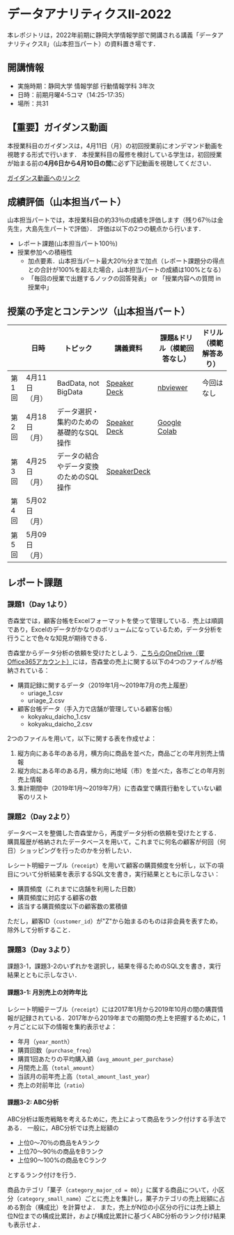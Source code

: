 # データアナリティクスII-2022
本レポジトリは，2022年前期に静岡大学情報学部で開講される講義「データアナリティクスII」（山本担当パート）の資料置き場です．


## 開講情報
* 実施時期：静岡大学 情報学部 行動情報学科 3年次
* 日時：前期月曜4-5コマ（14:25-17:35）
* 場所：共31


## 【重要】ガイダンス動画
本授業科目のガイダンスは，4月11日（月）の初回授業前にオンデマンド動画を視聴する形式で行います．
本授業科目の履修を検討している学生は，初回授業が始まる前の**4月6日から4月10日の間**に必ず下記動画を視聴してください．

[ガイダンス動画へのリンク](https://www.youtube.com/watch?v=gKUFHUq8bvo)


## 成績評価（山本担当パート）
山本担当パートでは，本授業科目の約33％の成績を評価します（残り67％は金先生，大島先生パートで評価）．
評価は以下の2つの観点から行います．
* レポート課題(山本担当パート100％)
* 授業参加への積極性
	* 加点要素．山本担当パート最大20％分まで加点（レポート課題分の得点との合計が100%を超えた場合，山本担当パートの成績は100%となる）
	* 「毎回の授業で出題するノックの回答発表」 or 「授業内容への質問 in 授業中」


## 授業の予定とコンテンツ（山本担当パート）
| |  日時  | トピック | 講義資料 | 課題&ドリル（模範回答なし） | ドリル（模範解答あり） |
| ---- | ---- | ---- | ---- | ---- | ---- |
| 第1回 | 4月11日（月） | BadData, not BigData | [Speaker Deck](https://speakerdeck.com/trycycle/2022nian-du-tetaanariteikusuii-di-1hui-20220411) | [nbviewer](https://nbviewer.org/github/hontolab-courses/data-analytics-2022/blob/main/notebook/day-01.ipynb) |  今回はなし |
| 第2回 | 4月18日（月） | データ選択・集約のための基礎的なSQL操作 | [Speaker Deck](https://speakerdeck.com/trycycle/2022nian-du-tetaanariteikusuii-di-2hui-20220418) | [Google Colab](https://colab.research.google.com/github/hontolab-courses/data-analytics-2022/blob/main/notebook/day-02.ipynb) |  |
| 第3回 | 4月25日（月） | データの結合やデータ変換のためのSQL操作 | [SpeakerDeck](https://speakerdeck.com/trycycle/2022nian-du-detaanariteikusuii-di-3hui-20220425) |  |  |
| 第4回 | 5月02日（月） |  |  |  |  |
| 第5回 | 5月09日（月） |  |  |  |  |


## レポート課題
### 課題1（Day 1より）
杏森堂では，顧客台帳をExcelフォーマットを使って管理している．売上は順調であり，Excelのデータがかなりのボリュームになっているため，データ分析を行うことで色々な知見が期待できる．

杏森堂からデータ分析の依頼を受けたとしよう．[こちらのOneDrive（要Office365アカウント）](https://scii-my.sharepoint.com/:f:/g/personal/yusuke_yamamoto_cii_shizuoka_ac_jp/Egffkcr-VBRDrMpGG-4uc1UB2jv9B7Uh9omCkUmc-RUigA?e=2fgjQh)には，杏森堂の売上に関する以下の4つのファイルが格納されている：
* 購買記録に関するデータ（2019年1月〜2019年7月の売上履歴）
    * uriage_1.csv
    * uriage_2.csv
* 顧客台帳データ（手入力で店舗が管理している顧客台帳）
    * kokyaku_daicho_1.csv
    * kokyaku_daicho_2.csv

2つのファイルを用いて，以下に関する表を作成せよ：
1. 縦方向にある年のある月，横方向に商品を並べた，商品ごとの年月別売上情報
2. 縦方向にある年のある月，横方向に地域（市）を並べた，各市ごとの年月別売上情報
3. 集計期間中（2019年1月〜2019年7月）に杏森堂で購買行動をしていない顧客のリスト


### 課題2（Day 2より）
データベースを整備した杏森堂から，再度データ分析の依頼を受けたとする．
購買履歴が格納されたデータベースを用いて，これまでに何名の顧客が何回（何日）ショッピングを行ったのかを分析したい．

レシート明細テーブル（`receipt`）を用いて顧客の購買頻度を分析し，以下の項目について分析結果を表示するSQL文を書き，実行結果とともに示しなさい：
* 購買頻度（これまでに店舗を利用した日数）
* 購買頻度に対応する顧客の数
* 該当する購買頻度以下の顧客数の累積値

ただし，顧客ID（`customer_id`）が"Z"から始まるのものは非会員を表すため，除外して分析すること．


### 課題3（Day 3より）
課題3-1，課題3-2のいずれかを選択し，結果を得るためのSQL文を書き，実行結果とともに示しなさい．

#### 課題3-1: 月別売上の対昨年比

レシート明細テーブル（`receipt`）には2017年1月から2019年10月の間の購買情報が記録されている．2017年から2019年までの期間の売上を把握するために，1ヶ月ごとに以下の情報を集約表示せよ：
* 年月（`year_month`）
* 購買回数（`purchase_freq`）
* 購買1回あたりの平均購入額（`avg_amount_per_purchase`）
* 月間売上高（`total_amount`）
* 当該月の前年売上高（`total_amount_last_year`）
* 売上の対前年比（`ratio`）

#### 課題3-2: ABC分析

ABC分析は販売戦略を考えるために，売上によって商品をランク付けする手法である．
一般に，ABC分析では売上総額の
* 上位0〜70％の商品をAランク
* 上位70〜90％の商品をBランク
* 上位90〜100%の商品をCランク

とするランク付けを行う．

商品カテゴリ「菓子（`category_major_cd = 08`）」に属する商品について，小区分（`category_small_name`）ごとに売上を集計し，菓子カテゴリの売上総額に占める割合（構成比）を計算せよ．
また，売上がN位の小区分の行には売上額上位N位までの構成比累計，および構成比累計に基づくABC分析のランク付け結果も表示せよ．
